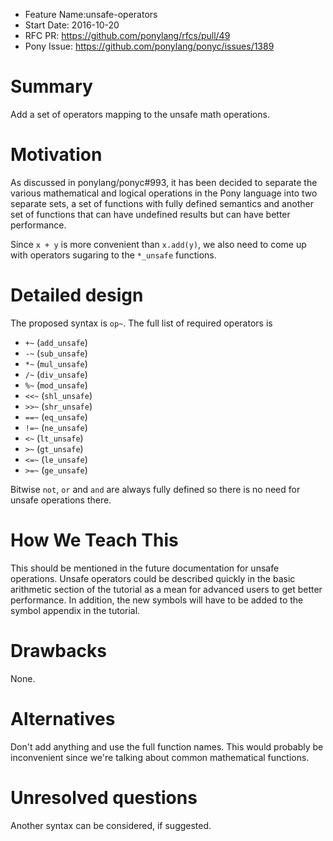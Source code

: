 - Feature Name:unsafe-operators 
- Start Date: 2016-10-20
- RFC PR: https://github.com/ponylang/rfcs/pull/49
- Pony Issue: https://github.com/ponylang/ponyc/issues/1389

# Summary

Add a set of operators mapping to the unsafe math operations.

# Motivation

As discussed in ponylang/ponyc#993, it has been decided to separate the various mathematical and logical operations in the Pony language into two separate sets, a set of functions with fully defined semantics and another set of functions that can have undefined results but can have better performance.

Since `x + y` is more convenient than `x.add(y)`, we also need to come up with operators sugaring to the `*_unsafe` functions.

# Detailed design

The proposed syntax is `op~`. The full list of required operators is

- `+~` (`add_unsafe`)
- `-~` (`sub_unsafe`)
- `*~` (`mul_unsafe`)
- `/~` (`div_unsafe`)
- `%~` (`mod_unsafe`)
- `<<~` (`shl_unsafe`)
- `>>~` (`shr_unsafe`)
- `==~` (`eq_unsafe`)
- `!=~` (`ne_unsafe`)
- `<~` (`lt_unsafe`)
- `>~` (`gt_unsafe`)
- `<=~` (`le_unsafe`)
- `>=~` (`ge_unsafe`)

Bitwise `not`, `or` and `and` are always fully defined so there is no need for unsafe operations there.

# How We Teach This

This should be mentioned in the future documentation for unsafe operations. Unsafe operators could be described quickly in the basic arithmetic section of the tutorial as a mean for advanced users to get better performance. In addition, the new symbols will have to be added to the symbol appendix in the tutorial.

# Drawbacks

None.

# Alternatives

Don't add anything and use the full function names. This would probably be inconvenient since we're talking about common mathematical functions.

# Unresolved questions

Another syntax can be considered, if suggested.
